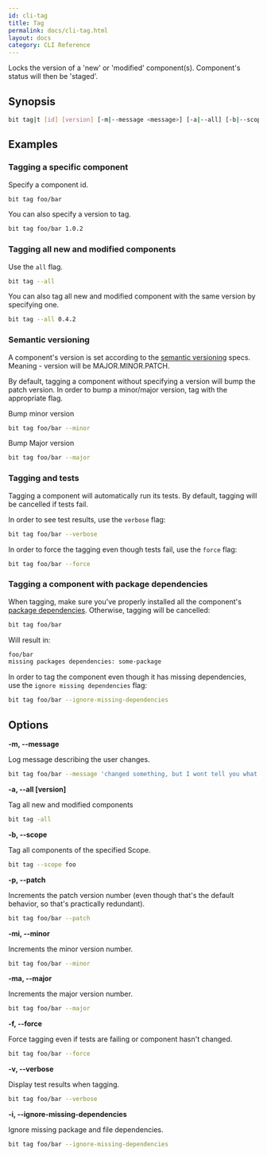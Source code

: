 ```yaml
---
id: cli-tag
title: Tag
permalink: docs/cli-tag.html
layout: docs
category: CLI Reference
---
```

Locks the version of a 'new' or 'modified' component(s). Component's status will then be 'staged'.

## Synopsis

```bash
bit tag|t [id] [version] [-m|--message <message>] [-a|--all] [-b|--scope <scope-name>] [-p|--patch] [-mi|--minor] [-ma|--major] [-f|--force] [-v|--verbose] [-i|--ignore-missing-dependencies]
```

## Examples

### Tagging a specific component

Specify a component id.

```bash
bit tag foo/bar
```

You can also specify a version to tag.

```bash
bit tag foo/bar 1.0.2
```

### Tagging all new and modified components

Use the `all` flag.

```bash
bit tag --all
```

You can also tag all new and modified component with the same version by specifying one.

```bash
bit tag --all 0.4.2
```

### Semantic versioning

A component's version is set according to the [semantic versioning](https://semver.org/) specs.
Meaning - version will be MAJOR.MINOR.PATCH.

By default, tagging a component without specifying a version will bump the patch version. In order to bump a minor/major version, tag with the appropriate flag.

Bump minor version

```bash
bit tag foo/bar --minor
```

Bump Major version

```bash
bit tag foo/bar --major
```

### Tagging and tests

Tagging a component will automatically run its tests. By default, tagging will be cancelled if tests fail.

In order to see test results, use the `verbose` flag:

```bash
bit tag foo/bar --verbose
```

In order to force the tagging even though tests fail, use the `force` flag:

```bash
bit tag foo/bar --force
```

### Tagging a component with package dependencies

When tagging, make sure you've properly installed all the component's [package dependencies](/docs/how-dependency-management.html). Otherwise, tagging will be cancelled:

```bash
bit tag foo/bar
```

Will result in:

```bash
foo/bar
missing packages dependencies: some-package
```

In order to tag the component even though it has missing dependencies, use the `ignore missing dependencies` flag:

```bash
bit tag foo/bar --ignore-missing-dependencies
```

## Options

**-m, --message <message>**

Log message describing the user changes.

```bash
bit tag foo/bar --message 'changed something, but I wont tell you what...'
```

**-a, --all [version]**

Tag all new and modified components

```bash
bit tag -all
```

**-b, --scope <scope-name>**

Tag all components of the specified Scope.

```bash
bit tag --scope foo
```

**-p, --patch**

Increments the patch version number (even though that's the default behavior, so that's practically redundant).

```bash 
bit tag foo/bar --patch
```

**-mi, --minor**

Increments the minor version number.

```bash 
bit tag foo/bar --minor
```

**-ma, --major**

Increments the major version number.

```bash 
bit tag foo/bar --major
```

**-f, --force**

Force tagging even if tests are failing or component hasn't changed.

```bash
bit tag foo/bar --force
```

**-v, --verbose**

Display test results when tagging.

```bash
bit tag foo/bar --verbose
```

**-i, --ignore-missing-dependencies**

Ignore missing package and file dependencies.

```bash
bit tag foo/bar --ignore-missing-dependencies
```